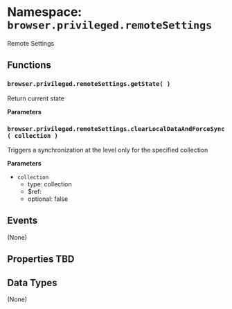 # Namespace: `browser.privileged.remoteSettings`

Remote Settings

## Functions

### `browser.privileged.remoteSettings.getState( )`

Return current state

**Parameters**

### `browser.privileged.remoteSettings.clearLocalDataAndForceSync( collection )`

Triggers a synchronization at the level only for the specified collection

**Parameters**

- `collection`
  - type: collection
  - \$ref:
  - optional: false

## Events

(None)

## Properties TBD

## Data Types

(None)

